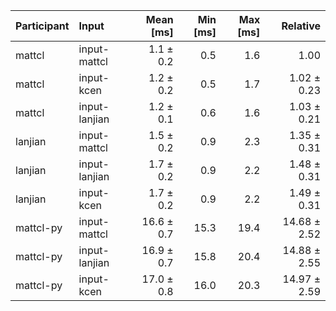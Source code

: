 | Participant | Input | Mean [ms] | Min [ms] | Max [ms] | Relative |
|:---|:---|---:|---:|---:|---:|
| mattcl | input-mattcl | 1.1 ± 0.2 | 0.5 | 1.6 | 1.00 |
| mattcl | input-kcen | 1.2 ± 0.2 | 0.5 | 1.7 | 1.02 ± 0.23 |
| mattcl | input-lanjian | 1.2 ± 0.1 | 0.6 | 1.6 | 1.03 ± 0.21 |
| lanjian | input-mattcl | 1.5 ± 0.2 | 0.9 | 2.3 | 1.35 ± 0.31 |
| lanjian | input-lanjian | 1.7 ± 0.2 | 0.9 | 2.2 | 1.48 ± 0.31 |
| lanjian | input-kcen | 1.7 ± 0.2 | 0.9 | 2.2 | 1.49 ± 0.31 |
| mattcl-py | input-mattcl | 16.6 ± 0.7 | 15.3 | 19.4 | 14.68 ± 2.52 |
| mattcl-py | input-lanjian | 16.9 ± 0.7 | 15.8 | 20.4 | 14.88 ± 2.55 |
| mattcl-py | input-kcen | 17.0 ± 0.8 | 16.0 | 20.3 | 14.97 ± 2.59 |
